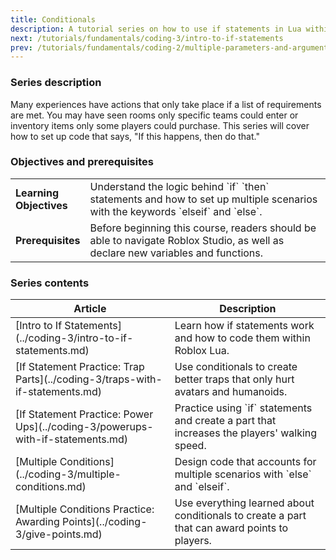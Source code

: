 ```yaml
---
title: Conditionals
description: A tutorial series on how to use if statements in Lua within Roblox Studio.
next: /tutorials/fundamentals/coding-3/intro-to-if-statements
prev: /tutorials/fundamentals/coding-2/multiple-parameters-and-arguments
---
```


### Series description

Many experiences have actions that only take place if a list of requirements are met. You may have seen rooms only specific teams could enter or inventory items only some players could purchase. This series will cover how to set up code that says, "If this happens, then do that."

### Objectives and prerequisites

<table>
<tbody>
   <tr>
    <td width="20%"><b>Learning Objectives</b></td>
    <td>
    Understand the logic behind `if` `then` statements and how to set up multiple scenarios with the keywords `elseif` and `else`.
    </td>

   </tr>
   <tr>
    <td><b>Prerequisites</b></td>
    <td>
    Before beginning this course, readers should be able to navigate Roblox Studio, as well as declare new variables and functions.
    </td>

   </tr>
</tbody>
</table>

### Series contents

<table>
<thead>
   <tr>
    <th>Article</th>
    <th>Description</th>
   </tr>
</thead>
<tbody>
   <tr>
    <td>[Intro to If Statements](../coding-3/intro-to-if-statements.md)</td>
    <td>Learn how if statements work and how to code them within Roblox Lua.</td>
   </tr>
   <tr>
    <td>[If Statement Practice: Trap Parts](../coding-3/traps-with-if-statements.md)</td>
    <td>Use conditionals to create better traps that only hurt avatars and humanoids.</td>
   </tr>
   <tr>
   <td>[If Statement Practice: Power Ups](../coding-3/powerups-with-if-statements.md)</td>
    <td>Practice using `if` statements and create a part that increases the players' walking speed.</td>
   </tr>
   <tr>
   <td>[Multiple Conditions](../coding-3/multiple-conditions.md)</td>
    <td>Design code that accounts for multiple scenarios with `else` and `elseif`.</td>
   </tr>
   <tr>
   <td>[Multiple Conditions Practice: Awarding Points](../coding-3/give-points.md)</td>
    <td>Use everything learned about conditionals to create a part that can award points to players.</td>
   </tr>
</tbody>
</table>
